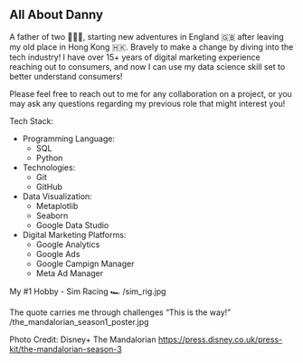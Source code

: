 ## All About Danny

A father of two :family_man_girl_boy:, starting new adventures in England :gb: after leaving my old place in Hong Kong :hong_kong:.  Bravely to make a change by diving into the tech industry!  I have over 15+ years of digital marketing experience reaching out to consumers, and now I can use my data science skill set to better understand consumers!

Please feel free to reach out to me for any collaboration on a project, or you may ask any questions regarding my previous role that might interest you!

Tech Stack:
- Programming Language:
    - SQL
    - Python
- Technologies:
    - Git
    - GitHub
- Data Visualization:
    - Metaplotlib
    - Seaborn
    - Google Data Studio
- Digital Marketing Platforms:
    - Google Analytics
    - Google Ads
    - Google Campign Manager
    - Meta Ad Manager

My #1 Hobby - Sim Racing :racing_car:
/sim_rig.jpg


The quote carries me through challenges
“This is the way!”
/the_mandalorian_season1_poster.jpg

Photo Credit: Disney+ The Mandalorian
https://press.disney.co.uk/press-kit/the-mandalorian-season-3
